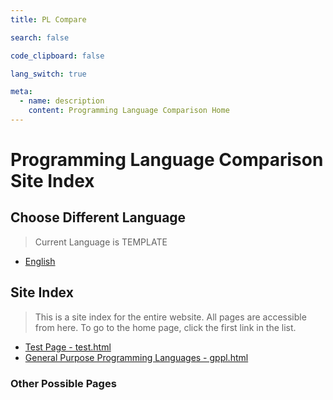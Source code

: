 ```yaml
---
title: PL Compare

search: false

code_clipboard: false

lang_switch: true

meta:
  - name: description
    content: Programming Language Comparison Home
---
```

# Programming Language Comparison Site Index


## Choose Different Language

> Current Language is TEMPLATE 

* [English](/en)

## Site Index

> This is a site index for the entire website.
> All pages are accessible from here.
> To go to the home page, click the first link in the list.

* [Test Page - test.html](test.html)
* [General Purpose Programming Languages - gppl.html](gppl.html) 

### Other Possible Pages

<!-- * [Example Pages](link) -->
<!-- * [Game Scripting Languages]() -->
<!-- * [HTML Preprocessor]() -->
<!-- * [CSS Preprocessor]() -->
<!-- * [Javascript Transpiler]() -->
<!-- * [Javascript Frameworks]() -->
<!-- * [Shell Languages]() -->
<!-- * [Database Languages]() -->
<!-- * [Configuration Languages]() -->
<!-- * [Assembly Languages]() -->
<!-- * [Shader Languages]() -->
<!-- * [Visual Languages]() -->
<!-- * [Non-English Programming Languages]() -->
<!-- * [Esoteric Programming Languages]() -->